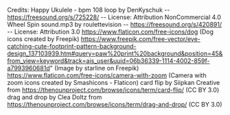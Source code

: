 Credits:
Happy Ukulele  - bpm 108 loop by DenKyschuk -- https://freesound.org/s/725228/ -- License: Attribution NonCommercial 4.0
Wheel Spin sound.mp3 by roulettevision -- https://freesound.org/s/420891/ -- License: Attribution 3.0
https://www.flaticon.com/free-icons/dog (Dog icons created by Freepik)
https://www.freepik.com/free-vector/eye-catching-cute-footprint-pattern-background-design_137103939.htm#query=paw%20print%20background&position=45&from_view=keyword&track=ais_user&uuid=06b36339-1114-4002-859f-a7993960681d" (Image by starline on Freepik)
https://www.flaticon.com/free-icons/camera-with-zoom (Camera with zoom icons created by Smashicons - Flaticon)
card flip by Siipkan Creative from https://thenounproject.com/browse/icons/term/card-flip/ (CC BY 3.0)
drag and drop by Clea Doltz from https://thenounproject.com/browse/icons/term/drag-and-drop/ (CC BY 3.0)
